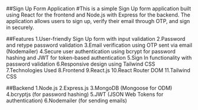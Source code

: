 ##Sign Up Form Application
#This is a simple Sign Up form application built using React for the frontend and Node.js with Express for the backend. The application allows users to sign up, verify their email through OTP, and sign in securely.

##Features
1.User-friendly Sign Up form with input validation
2.Password and retype password validation
3.Email verification using OTP sent via email (Nodemailer)
4.Secure user authentication using bcrypt for password hashing and JWT for token-based authentication
5.Sign In functionality with password validation
6.Responsive design using Tailwind CSS
7.Technologies Used
8.Frontend
9.React.js
10.React Router DOM
11.Tailwind CSS


##Backend
1.Node.js
2.Express.js
3.MongoDB (Mongoose for ODM)
4.bcryptjs (for password hashing)
5.JWT (JSON Web Tokens for authentication)
6.Nodemailer (for sending emails)
